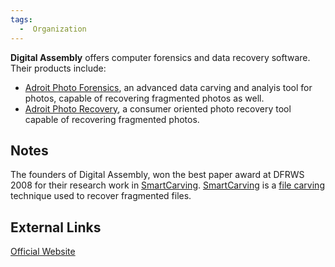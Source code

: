 ```yaml
---
tags:
  -  Organization
---
```

**Digital Assembly** offers computer forensics and data recovery
software. Their products include:

- [Adroit Photo Forensics](adroit_photo_forensics.md), an
  advanced data carving and analyis tool for photos, capable of
  recovering fragmented photos as well.
- [Adroit Photo
  Recovery](http://digital-assembly.com/products/adroit-photo-recovery/),
  a consumer oriented photo recovery tool capable of recovering
  fragmented photos.

## Notes

The founders of Digital Assembly, won the best paper award at DFRWS 2008
for their research work in
[SmartCarving](file_carving:smartcarving.md).
[SmartCarving](file_carving:smartcarving.md) is a [file
carving](file_carving.md) technique used to recover fragmented
files.

## External Links

[Official Website](http://www.digital-assembly.com/)

